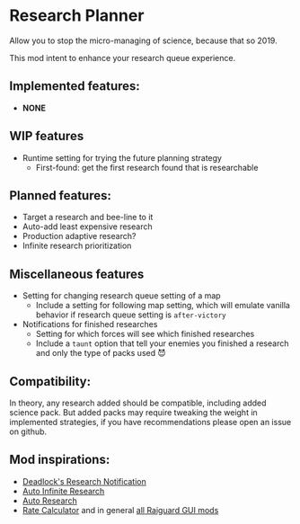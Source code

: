# Research Planner

Allow you to stop the micro-managing of science, because that so 2019.

This mod intent to enhance your research queue experience.

## Implemented features:

- **NONE**

## WIP features

- Runtime setting for trying the future planning strategy
  - First-found: get the first research found that is researchable

## Planned features:

- Target a research and bee-line to it
- Auto-add least expensive research
- Production adaptive research?
- Infinite research prioritization

## Miscellaneous features

- Setting for changing research queue setting of a map
  - Include a setting for following map setting, which will emulate vanilla
    behavior if research queue setting is `after-victory`
- Notifications for finished researches
  - Setting for which forces will see which finished researches
  - Include a `taunt` option that tell your enemies you finished a research and
    only the type of packs used 😈

## Compatibility:

In theory, any research added should be compatible, including added science
pack. But added packs may require tweaking the weight in implemented strategies,
if you have recommendations please open an issue on github.

## Mod inspirations:

- [Deadlock's Research Notification](https://mods.factorio.com/mod/DeadlockResearchNotifications)
- [Auto Infinite Research](https://mods.factorio.com/mod/auto-infinite-research)
- [Auto Research](https://mods.factorio.com/mod/auto-research)
- [Rate Calculator](https://mods.factorio.com/mod/RateCalculator) and in general
  [all Raiguard GUI mods](https://mods.factorio.com/user/Raiguard)

